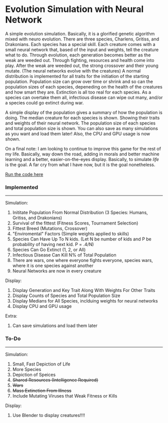 # Evolution Simulation with Neural Network
A simple evolution simulation. Basically, it is a glorified genetic algorithm mixed with neuro evolution. There are three species, Charlens, Gritiss, and Drakonians. Each species has a special skill. Each creature comes with a small neural network that, based of the input and weights, tell the creature what to do. Through evolution, each generation becomes better as the weak are weeded out. Through fighting, resources and health come into play. After the weak are weeded out, the strong crossover and their young mutate. (The neural networks evolve with the creatures) A normal distribution is implemented for all traits for the initiation of the starting population. Population size can grow over time or shrink and so can the population sizes of each species, depeneding on the health of the creatures and how smart they are. Extinction is all too real for each species. As a species can overtake them all, infectious disease can wipe out many, and/or a species could go extinct during war.

A simple display of the population gives a summary of how the population is doing. The median creature for each species is shown. Showing their traits and weights of their neural network. The population size of each species and total population size is shown. You can also save as many simulations as you want and load them later! Also, the CPU and GPU usage is now shown.

On a final note:
  I am looking to continue to improve this game for the rest of my life. Basically, way down the road, adding in morals and better         machine learning and a better, easier-on-the-eyes display. Basically,  to simulate *life* is the goal. A far cry from what I have now,   but it is the goal nonetheless. 

[Run the code here](https://repl.it/@n113/My-Simple-Simjulation-v2)


### Implemented
***

Simulation:
  1. Inititate Population From Normal Distribution (3 Species: Humans, Gritiss, and Drakonians)
  2. Survival of the fittest (Fitness Scores, Tournament Selection)
  3. Fittest Breed (Mutations, Crossover)
  4. "Enviromental" Factors (Simple weights applied to skills)
  5. Species Can Have Up To N kids. (Let N be number of kids and P be probability of having next kid. P = .4/N)
  6. Species Can Go Extinct (1, 2, or All)
  7. Infectious Disease Can Kill N% of Total Population
  8. There are wars, one where everyone fights everyone, species wars, where it is one species against another
  9. Neural Networks are now in every creature 

Display:
  1. Display Generation and Key Trait Along With Weights For Other Traits
  2. Display Counts of Species and Total Population Size
  3. Display Medians for All Species, inclduing weights for neural networks
  4. Display CPU and GPU usage

Extra:
  1. Can save simulations and load them later


### To-Do
***

Simulation:
  1. Small, Fast Depiction of Life
  2. More Species
  3. Depiction of Speices
  4. ~~Shared Resources (Intelligence Required)~~
  5. ~~Wars~~
  6. ~~Mass Extinction From Illness~~
  7. Include Mutating Viruses that Weak Fitness or Kills

Display:
  1. Use Blender to display creatures!!!!

